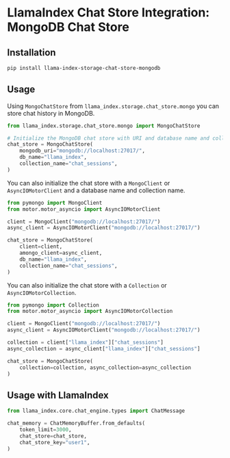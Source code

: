 # LlamaIndex Chat Store Integration: MongoDB Chat Store

## Installation

```bash
pip install llama-index-storage-chat-store-mongodb
```

## Usage

Using `MongoChatStore` from `llama_index.storage.chat_store.mongo`
you can store chat history in MongoDB.

```python
from llama_index.storage.chat_store.mongo import MongoChatStore

# Initialize the MongoDB chat store with URI and database name and collection name
chat_store = MongoChatStore(
    mongodb_uri="mongodb://localhost:27017/",
    db_name="llama_index",
    collection_name="chat_sessions",
)
```

You can also initialize the chat store with a `MongoClient` or `AsyncIOMotorClient` and a database name and collection name.

```python
from pymongo import MongoClient
from motor.motor_asyncio import AsyncIOMotorClient

client = MongoClient("mongodb://localhost:27017/")
async_client = AsyncIOMotorClient("mongodb://localhost:27017/")

chat_store = MongoChatStore(
    client=client,
    amongo_client=async_client,
    db_name="llama_index",
    collection_name="chat_sessions",
)
```

You can also initialize the chat store with a `Collection` or `AsyncIOMotorCollection`.

```python
from pymongo import Collection
from motor.motor_asyncio import AsyncIOMotorCollection

client = MongoClient("mongodb://localhost:27017/")
async_client = AsyncIOMotorClient("mongodb://localhost:27017/")

collection = client["llama_index"]["chat_sessions"]
async_collection = async_client["llama_index"]["chat_sessions"]

chat_store = MongoChatStore(
    collection=collection, async_collection=async_collection
)
```

## Usage with LlamaIndex

```python
from llama_index.core.chat_engine.types import ChatMessage

chat_memory = ChatMemoryBuffer.from_defaults(
    token_limit=3000,
    chat_store=chat_store,
    chat_store_key="user1",
)
```
